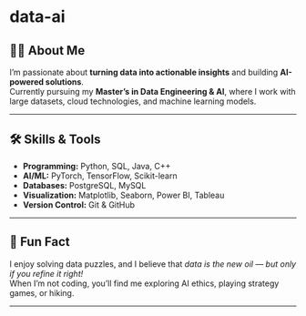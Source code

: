 # data-ai
## 🧑‍💻 About Me
I’m passionate about **turning data into actionable insights** and building **AI-powered solutions**.  
Currently pursuing my **Master’s in Data Engineering & AI**, where I work with large datasets, cloud technologies, and machine learning models.

---

## 🛠 Skills & Tools
- **Programming:** Python, SQL, Java, C++
- **AI/ML:** PyTorch, TensorFlow, Scikit-learn
- **Databases:** PostgreSQL, MySQL
- **Visualization:** Matplotlib, Seaborn, Power BI, Tableau
- **Version Control:** Git & GitHub

---

## 🚀 Fun Fact
I enjoy solving data puzzles, and I believe that *data is the new oil — but only if you refine it right!*  
When I’m not coding, you’ll find me exploring AI ethics, playing strategy games, or hiking.

---

